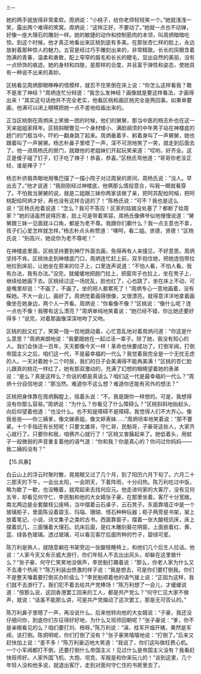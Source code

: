     三一 

   她的两手就放得非常柔软。周炳说：“小桃子，给你老师轻轻笑一个。”她就浅浅一笑，露出两个难得的笑窝。周炳说：“这样正好，不要动了。”她就一点也不动弹，好像一座大理石的雕刻一样。她的敏捷的动作和控制筋肉的本领，叫周炳暗暗吃惊。到这个时候，他才真正地看出来区桃到底有多美。在那张杏仁样的脸上，永远放射着那种惊人的魅力。五官是经过巧手雕刻出来的，非常精致。长长的凤眼含着饱满的青春，温柔和勇敢，配上窄窄的眉毛和长长的睫毛，显出自然的美丽，没有一点矫饰的痕迹。她的身材和四肢，是那样的合度，并且富于弹性和姿态，使她具有一种说不出来的美妙。

   区桃看见周炳那眼睁睁的怪模样，就忍不住笑倒在床上说：“你怎么这样看我？敢不是发了神经？”周炳连忙分辩道：“我怎么发神经？画像就是要这样看法，才画得出来！”其实这句话他并不完全老实，他看区桃和画区桃完全是两回事。如果单要画，他满可以闭上眼睛把她一点不差地给画出来的。

   正当区桃倒在周炳床上笑做一团的时候，他们的舅舅，那当中医的杨志朴也在这一天来姐姐家拜年。区桃斜眼瞥见一个身材矮小、满脸胡须的中年男子站在神楼底的趟门的门框当中，吓的一翻身跳了起来。周炳垂着手、躬着身叫了一声舅舅，她也跟着叫了一声舅舅。杨志朴鼻子里唔了一声，深不可测地笑了一笑，就走到后面去了。他一进周杨氏的房门，就跟他的老姐妹们开起玩笑来道：“哎哟，好齐全。这正是傻子碰了钉子，钉子吃了辣子！恭喜，恭喜。”区杨氏骂他道：“哥哥你老没正经，谁是辣子？”

   杨志朴挤眉弄眼地用嘴巴描了一描小院子对过周泉的房间，周杨氏说：“没人。早出去了。”他才说道：“我刚刚经过神楼底，他俩那么情投意合，叫我一眼就看穿了。不怕我当舅舅的说，就是二姐跟三妹你两家该做了亲，把阿苏配给阿榕，把阿桃配给阿炳才好，再也没有这样合适的了！”陈杨氏说：“可不？我也是这么说！”区杨氏抢着说道：“怎么？我可不答应！区家的姑娘没处塞了？都断了给周家？”她的话虽然说得厉害，脸上可是带着笑容。周杨氏像佛爷似地慢慢说道：“舅舅跟三妹一见面就斗口角，都是为老不尊。我跟你们癫什么？我一点主意也不拿，孩子们心爱怎样就怎样。”杨志朴点头称赞道：“噢呵，看二姐。贤德，贤德！”区杨氏说：“别高兴，她说你为老不尊呢！”

   在神楼底里面，区桃坚持要到神厅外面去画，免得再有人来撞见，不好意思。周炳坚持不肯。区桃快走到神楼底门口，周炳连忙赶上前，双手抱住她，把她连抱带拉地拉到床前，让她坐在原来的位子上，口里连声说道：“不怕人看，不怕人看。我有办法，我有办法。”没完，就缓缓地把趟门拉上，把窗帘子也拉上，坐在凳子上，继续给她画下去。区桃经过这一场扰乱，脸也红了，心也跳了，坐在床上不动，可是嘴里却说：“不画了，不画了。坐的把人都累死了！”周炳专心一意地画着，没有睬她。不大一会儿，画好了。周炳觉着画得很像，又很漂亮，就得意洋洋地拿着画像坐在她身边，两个人一齐看。周炳说：“你看像不像？”区桃说：“像什么呢？连一点也不像！我哪有这么漂亮？”周炳单纯地笑着说：“她已经不错，你比她还要好得多！”说完，对着那画像深深地吻了又吻。

   区桃的脸又红了，笑窝一隐一现地跳动着，心忙意乱地对着周炳问道：“你这是什么意思？”周炳爽朗地说：“我要跟她在一起过活一辈子。除了她，我没有知心的人。我们会快活一百年，天天都像今天一样！革命也快要成功了。打倒军阀，打倒帝国主义之后，咱们这一代，不是最幸福的一代么？我觉着我完全是一个无忧无虑的人。一天对着她十二个时辰，我们的日子会美满得不能再美满！”区桃的杏仁脸儿跟真的桃花一样红了。她有那双激动的，充满了幻想的眼睛望着她的表弟说：“是么？真是这样么？你说的都是真话么？咱们这一代是最幸福的一代么？”周炳十分自信地说：“那当然。难道你不这么想？难道你还能有另外的想法？”

   区桃把身体靠在周炳胸膛上，摇着头说：“不。我是跟你一样想的。可是，我想得没有你那么容易。”周炳说：“为什么？你看见了什么障碍么？”区桃斜斜地抬起头，向后仰望着他道：“也没什么。也不知是障碍不是障碍。我觉得人们不大齐心。像我爸爸——你三姨爹，像文娣表姐，像文婷表妹……”周炳坦率地笑着说：“那不要紧。十个手指还有长短呢！只要文雄哥，守仁哥，民魁哥，子豪哥这些人，大家齐心就行了。只要你和我，咱俩齐心就行了！”区桃又害臊起来了。她低着头，用蚊子一般微弱的声音重复着他的语气道：“你和我？你是真心的？你问过你妈妈——我二姨妈没有？”

   【15.风暴】

   白云山上的浮云时聚时散，晃晃眼又过了几个月，到了阳历六月下旬了。六月二十三那天的下午，一会出太阳，一会阴天，下着阵雨，十分闷热。陈万利吃过中饭，略为歇了一歇，也没睡着，就爬起来去找何应元。他走进何家的大客厅，没有见何五爷，却看见何守仁、李民魁和他的大女婿张子豪，在那里坐着。客厅十分宽敞。南北两边是全套酸枝公座椅，当中摆着云石桌子，云石凳子。东面靠墙正中是一个玻璃柜子，里面陈设着碧玉、玛瑙、珊瑚、怪石种种玩器；柜子两旁是书架，架上放着笔记、小说、诗文集子之类的古书。西面靠窗子，摆着一张大酸枝炕床，床上摆着炕几，三面镶着大理石。炕床后面，是红木雕刻葵花明窗，上面嵌着红、黄、蓝、绿各色玻璃。透过玻璃，可以看见客厅后面所种的竹子，碧绿可爱。

   陈万利是熟人，就随意躺在书架旁边一张酸枝睡椅上，和他们几个后生人拉话。他说：“人家今天又有示威大游行，你们年轻人不去出出风头，却躲在这里做什么？”张子豪、何守仁笑笑地没做声，李民魁打趣着说：“那么，你老人家为什么又不去凑个热闹？”陈万利装出愤激的样子说：“我是想去，可是你们要打倒我。你们不是整天嚷着要打倒买办阶级么？”李民魁顺着他的语气接上说：“正因为这样，我们就不去游行了。我们犯不着去给共产党捧场！”陈万利想了一会儿，才缓缓说道：“按那么说，这回香港罢工回来的工人，都是共产党么？”何守仁见大家不做声，就说：“话虽不能那么讲，可是共产党煽动了这次罢工，那是无可否认的。”

   陈万利鼻子里嗯了一声，再没说什么。后来他转向他的大女婿说：“子豪，我还没仔细问你，到底你们东征得好好地，为什么又班师回朝呢？”张子豪说：“爹，你不是亲眼看见的么？咱们要打刘、杨呀。”陈万利说：“滇、桂军开烟开赌，果然是军阀，该打倒。陈炯明呢，你们打倒了没有？”张子豪笑嘻嘻地说：“打倒了。”后来又赶快加上说：“差不多！”陈万利豪迈地大笑道：“我说了，你们这叫做枉费心机。一个小军阀都打不倒，还要打倒什么帝国主义！见过什么是帝国主义没有？我看赶快班师好。人家外国飞机、大炮、坦克、军舰是和你来玩儿的！”谈到这里，几个年轻人没和他多说，就退出客厅，走到对面何守仁住的书房里去了。

